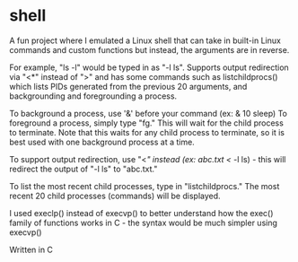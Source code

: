 # shell
A fun project where I emulated a Linux shell that can take in built-in Linux commands and custom functions but instead, the arguments are in reverse.

For example, "ls -l" would be typed in as "-l ls". Supports output redirection via "<*" instead of ">" and has some commands such as listchildprocs() which lists PIDs generated from the previous 20 arguments, and backgrounding and foregrounding a process.

To background a process, use '&' before your command (ex: & 10 sleep)
To foreground a process, simply type "fg." This will wait for the child process to terminate. Note that this waits for any child process to terminate, so it is best used with one background process at a time.

To support output redirection, use "<*" instead (ex: abc.txt <* -l ls) - this will redirect the output of "-l ls" to "abc.txt."

To list the most recent child processes, type in "listchildprocs." The most recent 20 child processes (commands) will be displayed.

I used execlp() instead of execvp() to better understand how the exec() family of functions works in C - the syntax would be much simpler using execvp()

Written in C
